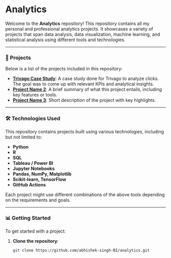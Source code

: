 # Analytics

Welcome to the **Analytics** repository! This repository contains all my personal and professional analytics projects. It showcases a variety of projects that span data analysis, data visualization, machine learning, and statistical analysis using different tools and technologies.

---

### 🚀 Projects

Below is a list of the projects included in this repository:

- **[Trivago Case Study](./trivago-case-study)**: A case study done for Trivago to analyze clicks. The goal was to come up with relevant KPIs and analytical insights.
- **[Project Name 2](./project-folder-2)**: A brief summary of what this project entails, including key features or tools.
- **[Project Name 3](./project-folder-3)**: Short description of the project with key highlights.

---

### 🛠️ Technologies Used

This repository contains projects built using various technologies, including but not limited to:

- **Python**
- **R**
- **SQL**
- **Tableau / Power BI**
- **Jupyter Notebooks**
- **Pandas, NumPy, Matplotlib**
- **Scikit-learn, TensorFlow**
- **GitHub Actions**

Each project might use different combinations of the above tools depending on the requirements and goals.

---

### 📊 Getting Started

To get started with a project:

1. **Clone the repository**:
   ```bash
   git clone https://github.com/abhishek-singh-BI/analytics.git

